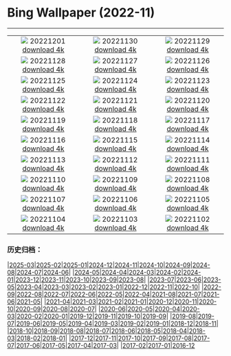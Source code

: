 # Bing Wallpaper (2022-11)
**************
| | | |
|:-:|:-:|:-:|
| ![](https://www.bing.com/th?id=OHR.AntarcticaDay_EN-IN4515439418_1920x1080.jpg) 20221201 [download 4k](https://www.bing.com/th?id=OHR.AntarcticaDay_EN-IN4515439418_UHD.jpg) | ![](https://www.bing.com/th?id=OHR.KhaliyaTopTrek_EN-IN6085442535_1920x1080.jpg) 20221130 [download 4k](https://www.bing.com/th?id=OHR.KhaliyaTopTrek_EN-IN6085442535_UHD.jpg) | ![](https://www.bing.com/th?id=OHR.HeronGiving_EN-IN3807811033_1920x1080.jpg) 20221129 [download 4k](https://www.bing.com/th?id=OHR.HeronGiving_EN-IN3807811033_UHD.jpg) |
| ![](https://www.bing.com/th?id=OHR.RedPlanetDay_EN-IN3181768065_1920x1080.jpg) 20221128 [download 4k](https://www.bing.com/th?id=OHR.RedPlanetDay_EN-IN3181768065_UHD.jpg) | ![](https://www.bing.com/th?id=OHR.Cecropia_EN-IN6595144388_1920x1080.jpg) 20221127 [download 4k](https://www.bing.com/th?id=OHR.Cecropia_EN-IN6595144388_UHD.jpg) | ![](https://www.bing.com/th?id=OHR.VidhanaSoudha_EN-IN5543965189_1920x1080.jpg) 20221126 [download 4k](https://www.bing.com/th?id=OHR.VidhanaSoudha_EN-IN5543965189_UHD.jpg) |
| ![](https://www.bing.com/th?id=OHR.OliveTreeDay_EN-IN2858135320_1920x1080.jpg) 20221125 [download 4k](https://www.bing.com/th?id=OHR.OliveTreeDay_EN-IN2858135320_UHD.jpg) | ![](https://www.bing.com/th?id=OHR.RovinjCroatia_EN-IN5575438445_1920x1080.jpg) 20221124 [download 4k](https://www.bing.com/th?id=OHR.RovinjCroatia_EN-IN5575438445_UHD.jpg) | ![](https://www.bing.com/th?id=OHR.HelianthusAnnuus_EN-IN4868983337_1920x1080.jpg) 20221123 [download 4k](https://www.bing.com/th?id=OHR.HelianthusAnnuus_EN-IN4868983337_UHD.jpg) |
| ![](https://www.bing.com/th?id=OHR.Waterleidingduinen_EN-IN4295260812_1920x1080.jpg) 20221122 [download 4k](https://www.bing.com/th?id=OHR.Waterleidingduinen_EN-IN4295260812_UHD.jpg) | ![](https://www.bing.com/th?id=OHR.FIFA2022_EN-IN0747471587_1920x1080.jpg) 20221121 [download 4k](https://www.bing.com/th?id=OHR.FIFA2022_EN-IN0747471587_UHD.jpg) | ![](https://www.bing.com/th?id=OHR.LandartPainting_EN-IN7351909485_1920x1080.jpg) 20221120 [download 4k](https://www.bing.com/th?id=OHR.LandartPainting_EN-IN7351909485_UHD.jpg) |
| ![](https://www.bing.com/th?id=OHR.ZNPVR_EN-IN9994229994_1920x1080.jpg) 20221119 [download 4k](https://www.bing.com/th?id=OHR.ZNPVR_EN-IN9994229994_UHD.jpg) | ![](https://www.bing.com/th?id=OHR.IslamicArt_EN-IN9111194134_1920x1080.jpg) 20221118 [download 4k](https://www.bing.com/th?id=OHR.IslamicArt_EN-IN9111194134_UHD.jpg) | ![](https://www.bing.com/th?id=OHR.McKenzieRiverTrail_EN-IN1387365715_1920x1080.jpg) 20221117 [download 4k](https://www.bing.com/th?id=OHR.McKenzieRiverTrail_EN-IN1387365715_UHD.jpg) |
| ![](https://www.bing.com/th?id=OHR.Unesco50_EN-IN0976809645_1920x1080.jpg) 20221116 [download 4k](https://www.bing.com/th?id=OHR.Unesco50_EN-IN0976809645_UHD.jpg) | ![](https://www.bing.com/th?id=OHR.LontraCanadensis_EN-IN0625737183_1920x1080.jpg) 20221115 [download 4k](https://www.bing.com/th?id=OHR.LontraCanadensis_EN-IN0625737183_UHD.jpg) | ![](https://www.bing.com/th?id=OHR.SanGiovanni_EN-IN0204571624_1920x1080.jpg) 20221114 [download 4k](https://www.bing.com/th?id=OHR.SanGiovanni_EN-IN0204571624_UHD.jpg) |
| ![](https://www.bing.com/th?id=OHR.FosterCoveredBridge_EN-IN9279266132_1920x1080.jpg) 20221113 [download 4k](https://www.bing.com/th?id=OHR.FosterCoveredBridge_EN-IN9279266132_UHD.jpg) | ![](https://www.bing.com/th?id=OHR.HainesEagle_EN-IN9562184202_1920x1080.jpg) 20221112 [download 4k](https://www.bing.com/th?id=OHR.HainesEagle_EN-IN9562184202_UHD.jpg) | ![](https://www.bing.com/th?id=OHR.MountAbu_EN-IN9235554332_1920x1080.jpg) 20221111 [download 4k](https://www.bing.com/th?id=OHR.MountAbu_EN-IN9235554332_UHD.jpg) |
| ![](https://www.bing.com/th?id=OHR.BadLightning_EN-IN8659016190_1920x1080.jpg) 20221110 [download 4k](https://www.bing.com/th?id=OHR.BadLightning_EN-IN8659016190_UHD.jpg) | ![](https://www.bing.com/th?id=OHR.HedgehogNest_EN-IN8074931663_1920x1080.jpg) 20221109 [download 4k](https://www.bing.com/th?id=OHR.HedgehogNest_EN-IN8074931663_UHD.jpg) | ![](https://www.bing.com/th?id=OHR.GoldenTemplePunjab_EN-IN9163263543_1920x1080.jpg) 20221108 [download 4k](https://www.bing.com/th?id=OHR.GoldenTemplePunjab_EN-IN9163263543_UHD.jpg) |
| ![](https://www.bing.com/th?id=OHR.CrestedButteEclispe_EN-IN9293713189_1920x1080.jpg) 20221107 [download 4k](https://www.bing.com/th?id=OHR.CrestedButteEclispe_EN-IN9293713189_UHD.jpg) | ![](https://www.bing.com/th?id=OHR.MarathonSunday_EN-IN5943628545_1920x1080.jpg) 20221106 [download 4k](https://www.bing.com/th?id=OHR.MarathonSunday_EN-IN5943628545_UHD.jpg) | ![](https://www.bing.com/th?id=OHR.Trossachs_EN-IN4509616425_1920x1080.jpg) 20221105 [download 4k](https://www.bing.com/th?id=OHR.Trossachs_EN-IN4509616425_UHD.jpg) |
| ![](https://www.bing.com/th?id=OHR.Deities_EN-IN6823352594_1920x1080.jpg) 20221104 [download 4k](https://www.bing.com/th?id=OHR.Deities_EN-IN6823352594_UHD.jpg) | ![](https://www.bing.com/th?id=OHR.AmboseliBioshere_EN-IN7057422618_1920x1080.jpg) 20221103 [download 4k](https://www.bing.com/th?id=OHR.AmboseliBioshere_EN-IN7057422618_UHD.jpg) | ![](https://www.bing.com/th?id=OHR.TeaPlantationsMunnar_EN-IN6708509609_1920x1080.jpg) 20221102 [download 4k](https://www.bing.com/th?id=OHR.TeaPlantationsMunnar_EN-IN6708509609_UHD.jpg) |

### 历史归档：

|[2025-03](/../2025-03/2025-03.md)|[2025-02](/../2025-02/2025-02.md)|[2025-01](/../2025-01/2025-01.md)|[2024-12](/../2024-12/2024-12.md)|[2024-11](/../2024-11/2024-11.md)|[2024-10](/../2024-10/2024-10.md)|[2024-09](/../2024-09/2024-09.md)|[2024-08](/../2024-08/2024-08.md)|[2024-07](/../2024-07/2024-07.md)|[2024-06](/../2024-06/2024-06.md)|
|[2024-05](/../2024-05/2024-05.md)|[2024-04](/../2024-04/2024-04.md)|[2024-03](/../2024-03/2024-03.md)|[2024-02](/../2024-02/2024-02.md)|[2024-01](/../2024-01/2024-01.md)|[2023-12](/../2023-12/2023-12.md)|[2023-11](/../2023-11/2023-11.md)|[2023-10](/../2023-10/2023-10.md)|[2023-09](/../2023-09/2023-09.md)|[2023-08](/../2023-08/2023-08.md)|
|[2023-07](/../2023-07/2023-07.md)|[2023-06](/../2023-06/2023-06.md)|[2023-05](/../2023-05/2023-05.md)|[2023-04](/../2023-04/2023-04.md)|[2023-03](/../2023-03/2023-03.md)|[2023-02](/../2023-02/2023-02.md)|[2023-01](/../2023-01/2023-01.md)|[2022-12](/../2022-12/2022-12.md)|[2022-11](/2022-11.md)|[2022-10](/../2022-10/2022-10.md)|
|[2022-09](/../2022-09/2022-09.md)|[2022-08](/../2022-08/2022-08.md)|[2022-07](/../2022-07/2022-07.md)|[2022-06](/../2022-06/2022-06.md)|[2022-05](/../2022-05/2022-05.md)|[2022-04](/../2022-04/2022-04.md)|[2021-08](/../2021-08/2021-08.md)|[2021-07](/../2021-07/2021-07.md)|[2021-06](/../2021-06/2021-06.md)|[2021-05](/../2021-05/2021-05.md)|
|[2021-04](/../2021-04/2021-04.md)|[2021-03](/../2021-03/2021-03.md)|[2021-02](/../2021-02/2021-02.md)|[2021-01](/../2021-01/2021-01.md)|[2020-12](/../2020-12/2020-12.md)|[2020-11](/../2020-11/2020-11.md)|[2020-10](/../2020-10/2020-10.md)|[2020-09](/../2020-09/2020-09.md)|[2020-08](/../2020-08/2020-08.md)|[2020-07](/../2020-07/2020-07.md)|
|[2020-06](/../2020-06/2020-06.md)|[2020-05](/../2020-05/2020-05.md)|[2020-04](/../2020-04/2020-04.md)|[2020-03](/../2020-03/2020-03.md)|[2020-02](/../2020-02/2020-02.md)|[2020-01](/../2020-01/2020-01.md)|[2019-12](/../2019-12/2019-12.md)|[2019-11](/../2019-11/2019-11.md)|[2019-10](/../2019-10/2019-10.md)|[2019-09](/../2019-09/2019-09.md)|
|[2019-08](/../2019-08/2019-08.md)|[2019-07](/../2019-07/2019-07.md)|[2019-06](/../2019-06/2019-06.md)|[2019-05](/../2019-05/2019-05.md)|[2019-04](/../2019-04/2019-04.md)|[2019-03](/../2019-03/2019-03.md)|[2019-02](/../2019-02/2019-02.md)|[2019-01](/../2019-01/2019-01.md)|[2018-12](/../2018-12/2018-12.md)|[2018-11](/../2018-11/2018-11.md)|
|[2018-10](/../2018-10/2018-10.md)|[2018-09](/../2018-09/2018-09.md)|[2018-08](/../2018-08/2018-08.md)|[2018-07](/../2018-07/2018-07.md)|[2018-06](/../2018-06/2018-06.md)|[2018-05](/../2018-05/2018-05.md)|[2018-04](/../2018-04/2018-04.md)|[2018-03](/../2018-03/2018-03.md)|[2018-02](/../2018-02/2018-02.md)|[2018-01](/../2018-01/2018-01.md)|
|[2017-12](/../2017-12/2017-12.md)|[2017-11](/../2017-11/2017-11.md)|[2017-10](/../2017-10/2017-10.md)|[2017-09](/../2017-09/2017-09.md)|[2017-08](/../2017-08/2017-08.md)|[2017-07](/../2017-07/2017-07.md)|[2017-06](/../2017-06/2017-06.md)|[2017-05](/../2017-05/2017-05.md)|[2017-04](/../2017-04/2017-04.md)|[2017-03](/../2017-03/2017-03.md)|
|[2017-02](/../2017-02/2017-02.md)|[2017-01](/../2017-01/2017-01.md)|[2016-12](/../2016-12/2016-12.md)